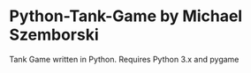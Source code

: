 # Python-Tank-Game by Michael Szemborski
Tank Game written in Python.  Requires Python 3.x and pygame
